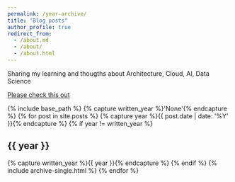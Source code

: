 ```yaml
---
permalink: /year-archive/
title: "Blog posts"
author_profile: true
redirect_from:
  - /about.md
  - /about/
  - /about.html
---
```


Sharing my learning and thougths about Architecture, Cloud, AI, Data Science

[Please check this out](/year-archive/)

{% include base_path %}
{% capture written_year %}'None'{% endcapture %}
{% for post in site.posts %}
  {% capture year %}{{ post.date | date: '%Y' }}{% endcapture %}
  {% if year != written_year %}
    <h2 id="{{ year | slugify }}" class="archive__subtitle">{{ year }}</h2>
    {% capture written_year %}{{ year }}{% endcapture %}
  {% endif %}
  {% include archive-single.html %}
{% endfor %}
